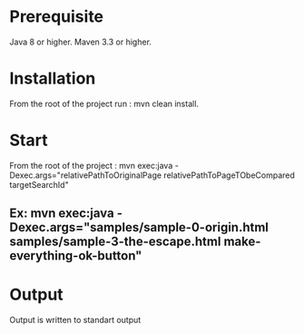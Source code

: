 # Prerequisite
Java 8 or higher.
Maven 3.3 or higher.
# Installation
From the root of the project run :
mvn clean install.
# Start
From the root of the project :
mvn exec:java -Dexec.args="relativePathToOriginalPage relativePathToPageTObeCompared targetSearchId"
## Ex: mvn exec:java -Dexec.args="samples/sample-0-origin.html samples/sample-3-the-escape.html make-everything-ok-button"
# Output
Output is written to standart output


